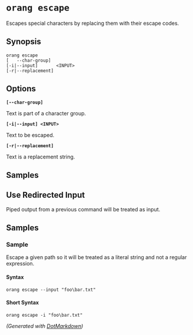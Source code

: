 ﻿# `orang escape`

Escapes special characters by replacing them with their escape codes\.

## Synopsis

```
orang escape
[   --char-group]
[-i|--input]       <INPUT>
[-r|--replacement]
```

## Options

**`[--char-group]`**

Text is part of a character group\.

**`[-i|--input] <INPUT>`**

Text to be escaped\.

**`[-r|--replacement]`**

Text is a replacement string\.

## Samples

## Use Redirected Input

Piped output from a previous command will be treated as input.

## Samples

### Sample

Escape a given path so it will be treated as a literal string and not a regular expression.

#### Syntax

```
orang escape --input "foo\bar.txt"
```

#### Short Syntax

```
orang escape -i "foo\bar.txt"
```
*\(Generated with [DotMarkdown](http://github.com/JosefPihrt/DotMarkdown)\)*